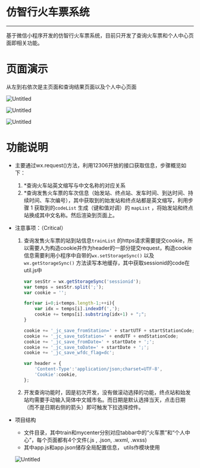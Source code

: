 # 仿智行火车票系统

---

基于微信小程序开发的仿智行火车票系统，目前只开发了查询火车票和个人中心页面即相关功能。

# 页面演示

从左到右依次是主页面和查询结果页面以及个人中心页面

![Untitled](READMESRC/Untitled.png)

![Untitled](READMESRC/Untitled%201.png)

![Untitled](READMESRC/Untitled%202.png)

# 功能说明

- 主要通过wx.request()方法，利用12306开放的接口获取信息，步骤概览如下：
    1. *查询火车站英文缩写与中文名称的对应关系
    2. *查询发售火车票的车次信息（始发站、终点站、发车时间、到达时间、持续时间、车次编号），其中获取到的始发站和终点站都是英文缩写，利用步骤 1 获取到的`codeList` 生成（键和值对调）的 `mapList` ，将始发站和终点站换成其中文名称。然后渲染到页面上。
- 注意事项：（Critical）
    1. 查询发售火车票的站到站信息`trainList` 的https请求需要提交cookie，所以需要人为构造cookie并作为header的一部分提交request，构造cookie信息需要利用小程序中自带的`wx.setStorageSync()` 以及`wx.getStorageSync()` 方法读写本地缓存，其中获取sessionid的code在util.js中
       
        ```jsx
        var sesStr = wx.getStorageSync('sessionid');
        var temps = sesStr.split(';');
        var cookie = '';
        
        for(var i=0;i<temps.length-1;++i){
            var idx = temps[i].indexOf(',');
            cookie += temps[i].substring(idx+1) + ";";
        }
        
        cookie += '_jc_save_fromStation=' + startUTF + startStationCode;
        cookie += '_jc_save_toStation=' + endUTF + endStationCode;
        cookie += '_jc_save_fromDate=' + startDate + ';';
        cookie += '_jc_save_toDate=' + startDate + ';';
        cookie += '_jc_save_wfdc_flag=dc';
        
        var header = {
            'Content-Type':'application/json;charset=UTF-8',
            'Cookie':cookie,
        };
        ```
        
    2. 开发查询功能时，因是初次开发，没有做滚动选择的功能，终点站和始发站均需要手动输入简体中文城市名。而日期是默认选择当天，点击日期（而不是日期右侧的箭头）即可触发下拉选择控件。
- 项目结构
    - 文件目录，其中train和mycenter分别对应tabbar中的“火车票”和“个人中心”，每个页面都有4个文件(.js , .json, .wxml, .wxss)
    - 其中app.js和app.json储存全局配置信息， utils作模块使用
    
    ![Untitled](READMESRC/Untitled%203.png)